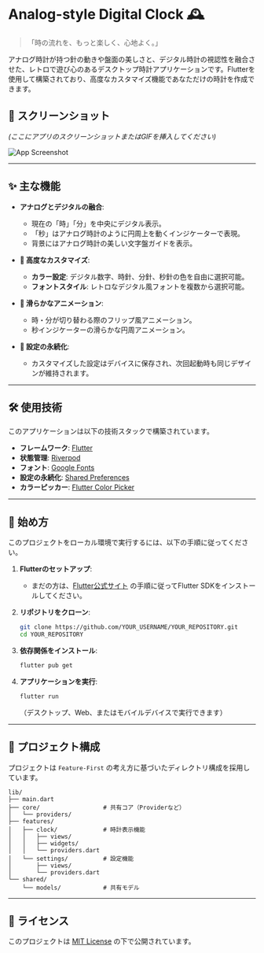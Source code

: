 # Analog-style Digital Clock 🕰️

> 「時の流れを、もっと楽しく、心地よく。」

アナログ時計が持つ針の動きや盤面の美しさと、デジタル時計の視認性を融合させた、レトロで遊び心のあるデスクトップ時計アプリケーションです。Flutterを使用して構築されており、高度なカスタマイズ機能であなただけの時計を作成できます。

## 📸 スクリーンショット
*(ここにアプリのスクリーンショットまたはGIFを挿入してください)*

![App Screenshot](https://via.placeholder.com/800x600.png?text=App+Screenshot+Here)

---

## ✨ 主な機能

- **アナログとデジタルの融合**:
  - 現在の「時」「分」を中央にデジタル表示。
  - 「秒」はアナログ時計のように円周上を動くインジケーターで表現。
  - 背景にはアナログ時計の美しい文字盤ガイドを表示。

- **🎨 高度なカスタマイズ**:
  - **カラー設定**: デジタル数字、時針、分針、秒針の色を自由に選択可能。
  - **フォントスタイル**: レトロなデジタル風フォントを複数から選択可能。

- **🚀 滑らかなアニメーション**:
  - 時・分が切り替わる際のフリップ風アニメーション。
  - 秒インジケーターの滑らかな円周アニメーション。

- **💾 設定の永続化**:
  - カスタマイズした設定はデバイスに保存され、次回起動時も同じデザインが維持されます。

---

## 🛠️ 使用技術

このアプリケーションは以下の技術スタックで構築されています。

- **フレームワーク**: [Flutter](https://flutter.dev/)
- **状態管理**: [Riverpod](https://riverpod.dev/)
- **フォント**: [Google Fonts](https://pub.dev/packages/google_fonts)
- **設定の永続化**: [Shared Preferences](https://pub.dev/packages/shared_preferences)
- **カラーピッカー**: [Flutter Color Picker](https://pub.dev/packages/flutter_colorpicker)

---

## 🚀 始め方

このプロジェクトをローカル環境で実行するには、以下の手順に従ってください。

1.  **Flutterのセットアップ**:
    - まだの方は、[Flutter公式サイト](https://flutter.dev/docs/get-started/install) の手順に従ってFlutter SDKをインストールしてください。

2.  **リポジトリをクローン**:
    ```sh
    git clone https://github.com/YOUR_USERNAME/YOUR_REPOSITORY.git
    cd YOUR_REPOSITORY
    ```

3.  **依存関係をインストール**:
    ```sh
    flutter pub get
    ```

4.  **アプリケーションを実行**:
    ```sh
    flutter run
    ```
    （デスクトップ、Web、またはモバイルデバイスで実行できます）

---

## 📂 プロジェクト構成

プロジェクトは `Feature-First` の考え方に基づいたディレクトリ構成を採用しています。

```
lib/
├── main.dart
├── core/                  # 共有コア（Providerなど）
│   └── providers/
├── features/
│   ├── clock/             # 時計表示機能
│   │   ├── views/
│   │   ├── widgets/
│   │   └── providers.dart
│   └── settings/          # 設定機能
│       ├── views/
│       └── providers.dart
└── shared/
    └── models/            # 共有モデル
```

---

## 📄 ライセンス

このプロジェクトは [MIT License](LICENSE) の下で公開されています。